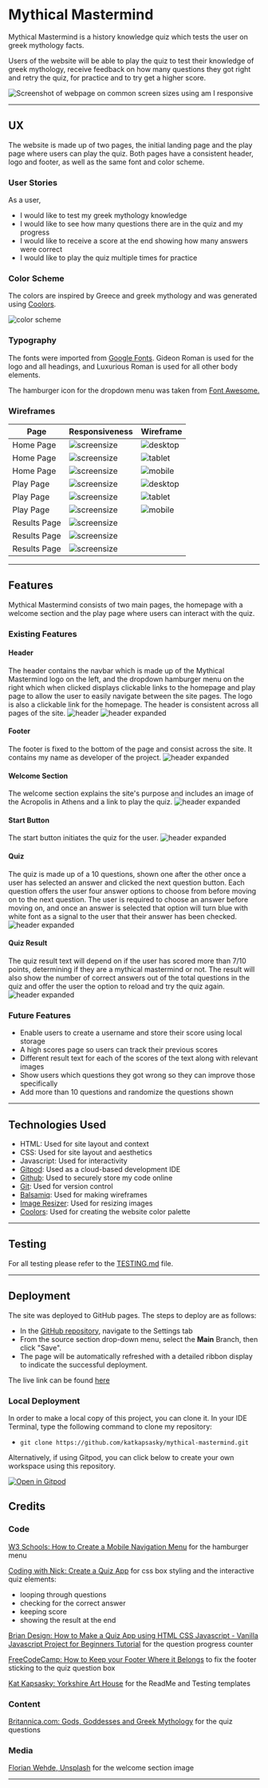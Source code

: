 # Mythical Mastermind

Mythical Mastermind is a history knowledge quiz which tests the user on greek mythology facts. 

Users of the website will be able to play the quiz to test their knowledge of greek mythology, receive feedback on how many questions they got right and retry the quiz, for practice and to try get a higher score.

![Screenshot of webpage on common screen sizes using am I responsive](documentation/responsiveness/amiresponsive.png)

---

## UX

The website is made up of two pages, the initial landing page and the play page where users can play the quiz. Both pages have a consistent header, logo and footer, as well as the same font and color scheme. 

### User Stories

As a user, 
- I would like to test my greek mythology knowledge
- I would like to see how many questions there are in the quiz and my progress
- I would like to receive a score at the end showing how many answers were correct
- I would like to play the quiz multiple times for practice

### Color Scheme

The colors are inspired by Greece and greek mythology and was generated using [Coolors](https://coolors.co).

![color scheme](documentation/colorscheme/coolors-color-scheme.png)

### Typography

The fonts were imported from [Google Fonts](https://fonts.google.com/). Gideon Roman is used for the logo and all headings, and Luxurious Roman is used for all other body elements.

The hamburger icon for the dropdown menu was taken from [Font Awesome.](https://fontawesome.com/icons)

### Wireframes

| Page | Responsiveness | Wireframe |
| --- | --- | --- |
| Home Page | ![screensize](documentation/responsiveness/desktop-homepage.png) | ![desktop](documentation/wireframes/desktop-homepage-wireframe.png) |
| Home Page | ![screensize](documentation/responsiveness/tablet-homepage.png) | ![tablet](documentation/wireframes/tablet-homepage-wireframe.png) |
| Home Page | ![screensize](documentation/responsiveness/mobile-homepage.png) | ![mobile](documentation/wireframes/mobile-homepage-wireframe.png) |
| Play Page | ![screensize](documentation/responsiveness/desktop-quiz-page.png) | ![desktop](documentation/wireframes/desktop-playpage-wireframe.png) |
| Play Page | ![screensize](documentation/responsiveness/tablet-quiz-page.png) | ![tablet](documentation/wireframes/tablet-playpage-wireframe.png) |
| Play Page | ![screensize](documentation/responsiveness/mobile-quiz-page.png) | ![mobile](documentation/wireframes/mobile-playpage-wireframe.png) |
| Results Page | ![screensize](documentation/responsiveness/desktop-result-page.png) | 
| Results Page | ![screensize](documentation/responsiveness/tablet-result-page.png) | 
| Results Page | ![screensize](documentation/responsiveness/mobile-result-page.png) | 

---

## Features

Mythical Mastermind consists of two main pages, the homepage with a welcome section and the play page where users can interact with the quiz.

### Existing Features

#### Header
The header contains the navbar which is made up of the Mythical Mastermind logo on the left, and the dropdown hamburger menu on the right which when clicked displays clickable links to the homepage and play page to allow the user to easily navigate between the site pages. The logo is also a clickable link for the homepage. The header is consistent across all pages of the site.
![header](documentation/features/header.png)
![header expanded](documentation/features/header-nav-bar.png)
#### Footer
The footer is fixed to the bottom of the page and consist across the site. It contains my name as developer of the project.
![header expanded](documentation/features/footer.png)
#### Welcome Section
The welcome section explains the site's purpose and includes an image of the Acropolis in Athens and a link to play the quiz.
![header expanded](documentation/features/welcome-section.png)
#### Start Button
The start button initiates the quiz for the user.
![header expanded](documentation/features/start-btn.png)
#### Quiz 
The quiz is made up of a 10 questions, shown one after the other once a user has selected an answer and clicked the next question button. Each question offers the user four answer options to choose from before moving on to the next question. The user is required to choose an answer before moving on, and once an answer is selected that option will turn blue with white font as a signal to the user that their answer has been checked.
![header expanded](documentation/features/quiz-section.png)
#### Quiz Result
The quiz result text will depend on if the user has scored more than 7/10 points, determining if they are a mythical mastermind or not. The result will also show the number of correct answers out of the total questions in the quiz and offer the user the option to reload and try the quiz again. 
![header expanded](documentation/features/quiz-result.png)

### Future Features 

- Enable users to create a username and store their score using local storage
- A high scores page so users can track their previous scores
- Different result text for each of the scores of the text along with relevant images
- Show users which questions they got wrong so they can improve those specifically
- Add more than 10 questions and randomize the questions shown

---

## Technologies Used

- HTML: Used for site layout and context
- CSS: Used for site layout and aesthetics
- Javascript: Used for interactivity
- [Gitpod](https://gitpod.io): Used as a cloud-based development IDE
- [Github](https://github.com/): Used to securely store my code online
- [Git](https://git-scm.com/): Used for version control
- [Balsamiq](https://balsamiq.com/): Used for making wireframes
- [Image Resizer](https://imageresizer.com/): Used for resizing images
- [Coolors](https://coolors.co/b1740f-ffd07b-fdb833-296eb4-1789fc): Used for creating the website color palette

---

## Testing

For all testing please refer to the [TESTING.md](TESTING.md) file.

---

## Deployment

The site was deployed to GitHub pages. The steps to deploy are as follows: 
  - In the [GitHub repository](https://github.com/katkapsasky/mythical-mastermind), navigate to the Settings tab 
  - From the source section drop-down menu, select the **Main** Branch, then click "Save".
  - The page will be automatically refreshed with a detailed ribbon display to indicate the successful deployment.

The live link can be found [here](https://katkapsasky.github.io/mythical-mastermind/)

### Local Deployment

In order to make a local copy of this project, you can clone it. In your IDE Terminal, type the following command to clone my repository:

- `git clone https://github.com/katkapsasky/mythical-mastermind.git`

Alternatively, if using Gitpod, you can click below to create your own workspace using this repository.

[![Open in Gitpod](https://gitpod.io/button/open-in-gitpod.svg)](https://gitpod.io/#https://github.com/katkapsasky/mythical-mastermind)

## Credits

### Code

[W3 Schools: How to Create a Mobile Navigation Menu](https://www.w3schools.com/howto/howto_js_mobile_navbar.asp) for the hamburger menu

[Coding with Nick: Create a Quiz App](https://codingwithnick.in/create-a-quiz-app-using-html-css-javascript/) for css box styling and the interactive quiz elements:
 - looping through questions
 - checking for the correct answer
 - keeping score
 - showing the result at the end

[Brian Design: How to Make a Quiz App using HTML CSS Javascript - Vanilla Javascript Project for Beginners Tutorial](https://www.youtube.com/watch?v=f4fB9Xg2JEY) for the question progress counter

[FreeCodeCamp: How to Keep your Footer Where it Belongs](https://www.freecodecamp.org/news/how-to-keep-your-footer-where-it-belongs-59c6aa05c59c/) to fix the footer sticking to the quiz question box

[Kat Kapsasky: Yorkshire Art House](https://github.com/katkapsasky/yorkshire-art-house) for the ReadMe and Testing templates

### Content

[Britannica.com: Gods, Goddesses and Greek Mythology](https://www.britannica.com/quiz/gods-goddesses-and-greek-mythology) for the quiz questions

### Media

[Florian Wehde, Unsplash](https://unsplash.com/photos/z7YyCp7s-LU) for the welcome section image

---